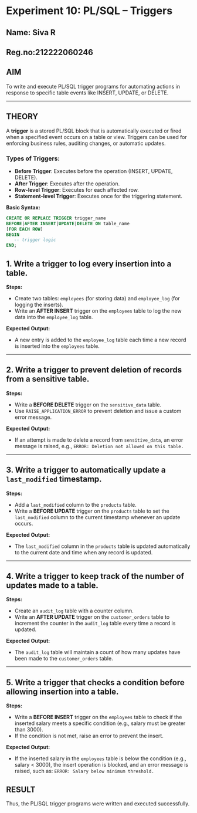 # Experiment 10: PL/SQL – Triggers
## Name: Siva R
## Reg.no:212222060246
## AIM
To write and execute PL/SQL trigger programs for automating actions in response to specific table events like INSERT, UPDATE, or DELETE.

---

## THEORY

A **trigger** is a stored PL/SQL block that is automatically executed or fired when a specified event occurs on a table or view. Triggers can be used for enforcing business rules, auditing changes, or automatic updates.

### Types of Triggers:
- **Before Trigger**: Executes before the operation (INSERT, UPDATE, DELETE).
- **After Trigger**: Executes after the operation.
- **Row-level Trigger**: Executes for each affected row.
- **Statement-level Trigger**: Executes once for the triggering statement.

**Basic Syntax:**
```sql
CREATE OR REPLACE TRIGGER trigger_name
BEFORE|AFTER INSERT|UPDATE|DELETE ON table_name
[FOR EACH ROW]
BEGIN
   -- trigger logic
END;
```

## 1. Write a trigger to log every insertion into a table.
**Steps:**
- Create two tables: `employees` (for storing data) and `employee_log` (for logging the inserts).
- Write an **AFTER INSERT** trigger on the `employees` table to log the new data into the `employee_log` table.

**Expected Output:**
- A new entry is added to the `employee_log` table each time a new record is inserted into the `employees` table.

---

## 2. Write a trigger to prevent deletion of records from a sensitive table.
**Steps:**
- Write a **BEFORE DELETE** trigger on the `sensitive_data` table.
- Use `RAISE_APPLICATION_ERROR` to prevent deletion and issue a custom error message.

**Expected Output:**
- If an attempt is made to delete a record from `sensitive_data`, an error message is raised, e.g., `ERROR: Deletion not allowed on this table.`

---

## 3. Write a trigger to automatically update a `last_modified` timestamp.
**Steps:**
- Add a `last_modified` column to the `products` table.
- Write a **BEFORE UPDATE** trigger on the `products` table to set the `last_modified` column to the current timestamp whenever an update occurs.

**Expected Output:**
- The `last_modified` column in the `products` table is updated automatically to the current date and time when any record is updated.

---

## 4. Write a trigger to keep track of the number of updates made to a table.
**Steps:**
- Create an `audit_log` table with a counter column.
- Write an **AFTER UPDATE** trigger on the `customer_orders` table to increment the counter in the `audit_log` table every time a record is updated.

**Expected Output:**
- The `audit_log` table will maintain a count of how many updates have been made to the `customer_orders` table.

---

## 5. Write a trigger that checks a condition before allowing insertion into a table.
**Steps:**
- Write a **BEFORE INSERT** trigger on the `employees` table to check if the inserted salary meets a specific condition (e.g., salary must be greater than 3000).
- If the condition is not met, raise an error to prevent the insert.

**Expected Output:**
- If the inserted salary in the `employees` table is below the condition (e.g., salary < 3000), the insert operation is blocked, and an error message is raised, such as: `ERROR: Salary below minimum threshold.`

## RESULT
Thus, the PL/SQL trigger programs were written and executed successfully.
